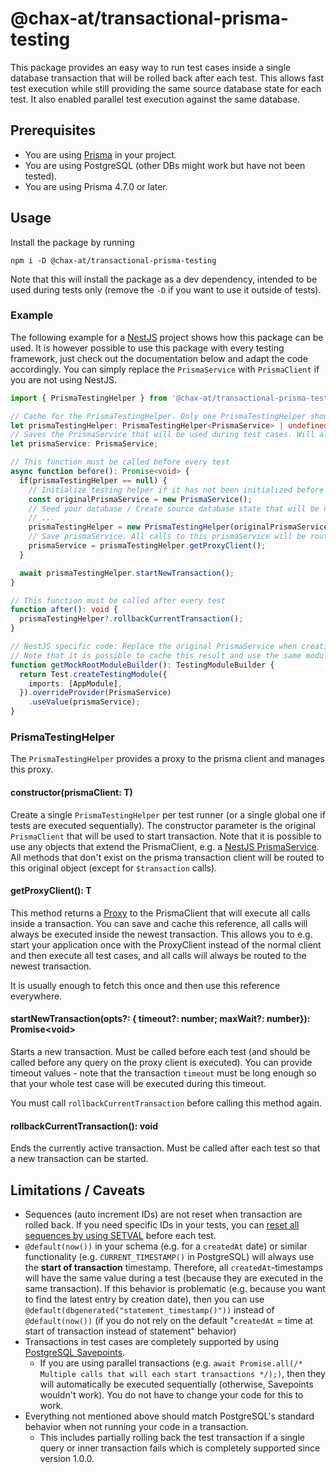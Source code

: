 # @chax-at/transactional-prisma-testing
This package provides an easy way to run test cases inside a single database transaction that will
be rolled back after each test. This allows fast test execution while still providing the same source database state for each test.
It also enabled parallel test execution against the same database.

## Prerequisites
* You are using <a href="https://github.com/prisma/prisma">Prisma</a> in your project.
* You are using PostgreSQL (other DBs might work but have not been tested).
* You are using Prisma 4.7.0 or later.

## Usage
Install the package by running
```shell
npm i -D @chax-at/transactional-prisma-testing
```
Note that this will install the package as a dev dependency, intended to be used during tests only (remove the `-D` if you want to use it outside of tests).

### Example
The following example for a <a href="https://github.com/nestjs/nest">NestJS</a> project shows how this package can be used.
It is however possible to use this package with every testing framework, just check out the documentation below and adapt the code accordingly. 
You can simply replace the `PrismaService` with `PrismaClient` if you are not using NestJS.
```typescript
import { PrismaTestingHelper } from '@chax-at/transactional-prisma-testing';

// Cache for the PrismaTestingHelper. Only one PrismaTestingHelper should be instantiated per test runner (i.e. only one if your tests run sequentially).
let prismaTestingHelper: PrismaTestingHelper<PrismaService> | undefined;
// Saves the PrismaService that will be used during test cases. Will always execute queries on the currently active transaction.
let prismaService: PrismaService;

// This function must be called before every test
async function before(): Promise<void> {
  if(prismaTestingHelper == null) {
    // Initialize testing helper if it has not been initialized before
    const originalPrismaService = new PrismaService();
    // Seed your database / Create source database state that will be used in each test case (if needed)
    // ...
    prismaTestingHelper = new PrismaTestingHelper(originalPrismaService);
    // Save prismaService. All calls to this prismaService will be routed to the currently active transaction.
    prismaService = prismaTestingHelper.getProxyClient();
  }

  await prismaTestingHelper.startNewTransaction();
}

// This function must be called after every test
function after(): void {
  prismaTestingHelper?.rollbackCurrentTransaction();
}

// NestJS specific code: Replace the original PrismaService when creating a testing module
// Note that it is possible to cache this result and use the same module for all tests. The prismaService will automatically route all calls to the currently active transaction.
function getMockRootModuleBuilder(): TestingModuleBuilder {
  return Test.createTestingModule({
    imports: [AppModule],
  }).overrideProvider(PrismaService)
    .useValue(prismaService);
}
```

### PrismaTestingHelper
The `PrismaTestingHelper` provides a proxy to the prisma client and manages this proxy.

#### constructor(prismaClient: T)
Create a single `PrismaTestingHelper` per test runner (or a single global one if tests are executed sequentially).
The constructor parameter is the original `PrismaClient` that will be used to start transaction.
Note that it is possible to use any objects that extend the PrismaClient, e.g. a <a href="https://docs.nestjs.com/recipes/prisma#use-prisma-client-in-your-nestjs-services">NestJS PrismaService</a>.
All methods that don't exist on the prisma transaction client will be routed to this original object (except for `$transaction` calls).

#### getProxyClient(): T
This method returns a <a href="https://developer.mozilla.org/en-US/docs/Web/JavaScript/Reference/Global_Objects/Proxy">Proxy</a>
to the PrismaClient that will execute all calls inside a transaction.
You can save and cache this reference, all calls will always be executed inside the newest transaction.
This allows you to e.g. start your application once with the ProxyClient instead of the normal client
and then execute all test cases, and all calls will always be routed to the newest transaction.

It is usually enough to fetch this once and then use this reference everywhere.

#### startNewTransaction(opts?: { timeout?: number; maxWait?: number}): Promise\<void\>
Starts a new transaction. Must be called before each test (and should be called before any query on the proxy client is executed).
You can provide timeout values - note that the transaction `timeout` must be long enough so that your
whole test case will be executed during this timeout.

You must call `rollbackCurrentTransaction` before calling this method again.

#### rollbackCurrentTransaction(): void
Ends the currently active transaction. Must be called after each test so that a new transaction can be started.

## Limitations / Caveats
* Sequences (auto increment IDs) are not reset when transaction are rolled back. If you need specific IDs in your tests, you can 
  <a href="https://stackoverflow.com/a/41108598">reset all sequences by using SETVAL</a> before each test.
* `@default(now())` in your schema (e.g. for a `createdAt` date) or similar functionality (e.g. `CURRENT_TIMESTAMP()` in PostgreSQL) will always use the **start of transaction** timestamp. Therefore, all `createdAt`-timestamps will have the same value during a test (because they are executed in the same transaction). If this behavior is problematic (e.g. because you want to find the latest entry by creation date), then you can use `@default(dbgenerated("statement_timestamp()"))` instead of `@default(now())` (if you do not rely on the default "`createdAt` = time at start of transaction instead of statement" behavior)
* Transactions in test cases are completely supported by using <a href="https://www.postgresql.org/docs/current/sql-savepoint.html">PostgreSQL Savepoints</a>.
  * If you are using parallel transactions (e.g. `await Promise.all(/* Multiple calls that will each start transactions */);)`, then they will
    automatically be executed sequentially (otherwise, Savepoints wouldn't work). You do not have to change your code for this to work.
* Everything not mentioned above should match PostgreSQL's standard behavior when not running your code in a transaction.
  * This includes partially rolling back the test transaction if a single query or inner transaction fails which is completely supported since version 1.0.0.
